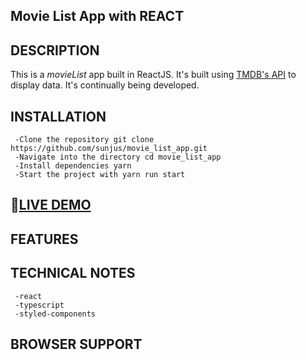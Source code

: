 ## Movie List App with REACT


## DESCRIPTION
This is a _movieList_ app built in ReactJS. It's built using [TMDB's API](https://www.themoviedb.org/documentation/api/) to display data. It's continually being developed.

## INSTALLATION

     -Clone the repository git clone https://github.com/sunjus/movie_list_app.git
     -Navigate into the directory cd movie_list_app
     -Install dependencies yarn
     -Start the project with yarn run start

## 🚩[LIVE DEMO](https://movie-wonderful.netlify.app/)


## FEATURES

## TECHNICAL NOTES
     -react
     -typescript
     -styled-components

## BROWSER SUPPORT
